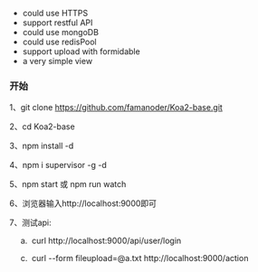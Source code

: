 
* could use HTTPS
* support restful API
* could use mongoDB
* could use redisPool
* support upload with formidable
* a very simple view

### 开始

1、git clone https://github.com/famanoder/Koa2-base.git

2、cd Koa2-base

3、npm install -d

4、npm i supervisor -g -d

5、npm start 或 npm run watch

6、浏览器输入http://localhost:9000即可

7、测试api:

  &nbsp;&nbsp;&nbsp;&nbsp;&nbsp;a.&nbsp;&nbsp;curl http://localhost:9000/api/user/login
  
  &nbsp;&nbsp;&nbsp;&nbsp;&nbsp;c.&nbsp;&nbsp;curl --form fileupload=@a.txt http://localhost:9000/action
  



